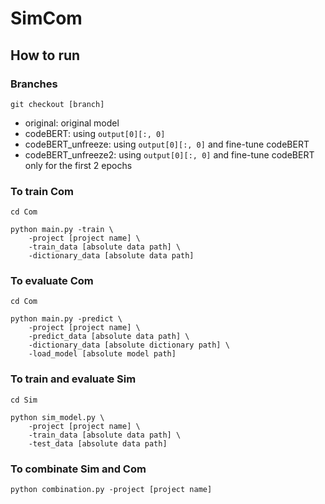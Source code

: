 # SimCom

## How to run

### Branches
```
git checkout [branch]
```
* original: original model
* codeBERT: using `output[0][:, 0]`
* codeBERT_unfreeze: using `output[0][:, 0]` and fine-tune codeBERT
* codeBERT_unfreeze2: using `output[0][:, 0]` and fine-tune codeBERT only for the first 2 epochs

### To train Com
```
cd Com

python main.py -train \
    -project [project name] \
    -train_data [absolute data path] \
    -dictionary_data [absolute data path]
```

### To evaluate Com
```
cd Com

python main.py -predict \
    -project [project name] \
    -predict_data [absolute data path] \
    -dictionary_data [absolute dictionary path] \
    -load_model [absolute model path]
```

### To train and evaluate Sim
```
cd Sim

python sim_model.py \
    -project [project name] \
    -train_data [absolute data path] \
    -test_data [absolute data path]
```

### To combinate Sim and Com
```
python combination.py -project [project name]
```